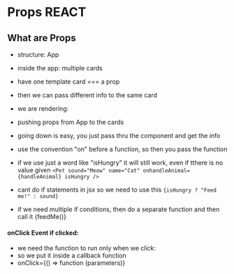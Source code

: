# Props REACT

## What are Props

- structure: App
- inside the app: multiple cards
- have one template card === a prop
- then we can pass different info to the same card
- we are rendering:
- pushing props from App to the cards
- going down is easy, you just pass thru the component and get the info
- use the convention "on" before a function, so then you pass the function
- if we use just a word like "isHungry" it will still work, even if tthere is no value given
  `<Pet sound="Meow" name="Cat" onhandleAnimal={handleAnimal} isHungry />`
- cant do if statements in jsx so we need to use this
  `{isHungry ? "Feed me!" : sound}`

- if we need multiple if conditions, then do a separate function and then call it {feedMe()}

#### onClick Event if clicked:

- we need the function to run only when we click:
- so we put it inside a callback function
- onClick={() => function (parameters)}
